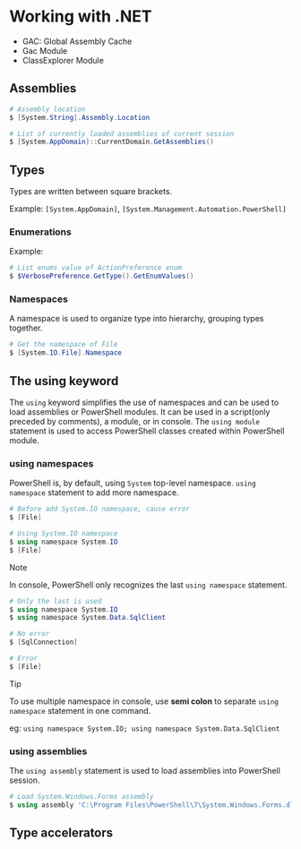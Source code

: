 # Working with .NET

- GAC: Global Assembly Cache
- Gac Module
- ClassExplorer Module

## Assemblies

```powershell
# Assembly location
$ [System.String].Assembly.Location

# List of currently loaded assemblies of current session
$ [System.AppDomain]::CurrentDomain.GetAssemblies()
```

## Types

Types are written between square brackets.

Example: `[System.AppDomain]`, `[System.Management.Automation.PowerShell]`

### Enumerations

Example:

```powershell
# List enums value of ActionPreference enum
$ $VerbosePreference.GetType().GetEnumValues()
```

### Namespaces

A namespace is used to organize type into hierarchy, grouping types together.

```powershell
# Get the namespace of File
$ [System.IO.File].Namespace
```

## The using keyword

The `using` keyword simplifies the use of namespaces and can be used to load assemblies or PowerShell modules. It can be used in a script(only preceded by comments), a module, or in console. The `using module` statement is used to access PowerShell classes created within PowerShell module.

### using namespaces

PowerShell is, by default, using `System` top-level namespace. `using namespace` statement to add more namespace.

```powershell
# Before add System.IO namespace, cause error
$ [File]

# Using System.IO namespace
$ using namespace System.IO
$ [File]
```

> [!NOTE]
> In console, PowerShell only recognizes the last `using namespace` statement.

```powershell
# Only the last is used
$ using namespace System.IO
$ using namespace System.Data.SqlClient

# No error
$ [SqlConnection]

# Error
$ [File]
```

> [!TIP]
> To use multiple namespace in console, use **semi colon** to separate `using namespace` statement in one command.
>
> eg: `using namespace System.IO; using namespace System.Data.SqlClient`

### using assemblies

The `using assembly` statement is used to load assemblies into PowerShell session.

```powershell
# Load System.Windows.Forms assembly
$ using assembly 'C:\Program Files\PowerShell\7\System.Windows.Forms.dll'
```

## Type accelerators
